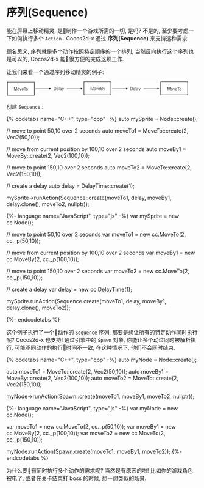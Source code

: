# 序列(Sequence)

能在屏幕上移动精灵, 是制作一个游戏所需的一切, 是吗? 不是的, 至少要考虑一下如何执行多个 `Action` . Cocos2d-x 通过 __序列(Sequence)__ 来支持这种需求.

顾名思义, 序列就是多个动作按照特定顺序的一个排列, 当然反向执行这个序列也是可以的, Cocos2d-x 能很方便的完成这项工作.

让我们来看一个通过序列移动精灵的例子:

![](../../en/basic_concepts/basic_concepts-img/2_sequence_scaled.png "")

创建 `Sequence` :

{% codetabs name="C++", type="cpp" -%}
auto mySprite = Node::create();

// move to point 50,10 over 2 seconds
auto moveTo1 = MoveTo::create(2, Vec2(50,10));

// move from current position by 100,10 over 2 seconds
auto moveBy1 = MoveBy::create(2, Vec2(100,10));

// move to point 150,10 over 2 seconds
auto moveTo2 = MoveTo::create(2, Vec2(150,10));

// create a delay
auto delay = DelayTime::create(1);

mySprite->runAction(Sequence::create(moveTo1, delay, moveBy1, delay.clone(),
moveTo2, nullptr));

{%- language name="JavaScript", type="js" -%}
var mySprite = new cc.Node();

// move to point 50,10 over 2 seconds
var moveTo1 = new cc.MoveTo(2, cc._p(50,10));

// move from current position by 100,10 over 2 seconds
var moveBy1 = new cc.MoveBy(2, cc._p(100,10));

// move to point 150,10 over 2 seconds
var moveTo2 = new cc.MoveTo(2, cc._p(150,10));

// create a delay
var delay = new cc.DelayTime(1);

mySprite.runAction(Sequence.create(moveTo1, delay, moveBy1, delay.clone(),
moveTo2));

{%- endcodetabs %}

这个例子执行了一个动作的 `Sequence` 序列, 那要是想让所有的特定动作同时执行呢? Cocos2d-x 也支持! 通过引擎中的 `Spawn` 对象, 你能让多个动过同时被解析执行. 可能不同动作的执行时间不一致, 在这种情况下, 他们不会同时结束.

{% codetabs name="C++", type="cpp" -%}
auto myNode = Node::create();

auto moveTo1 = MoveTo::create(2, Vec2(50,10));
auto moveBy1 = MoveBy::create(2, Vec2(100,10));
auto moveTo2 = MoveTo::create(2, Vec2(150,10));

myNode->runAction(Spawn::create(moveTo1, moveBy1, moveTo2, nullptr));

{%- language name="JavaScript", type="js" -%}
var myNode = new cc.Node();

var moveTo1 = new cc.MoveTo(2, cc._p(50,10));
var moveBy1 = new cc.MoveBy(2, cc._p(100,10));
var moveTo2 = new cc.MoveTo(2, cc._p(150,10));

myNode.runAction(Spawn.create(moveTo1, moveBy1, moveTo2));
{%- endcodetabs %}

为什么要有同时执行多个动作的需求呢? 当然是有原因的啦! 比如你的游戏角色被电了, 或者在关卡结束打 boss 的时候, 想一想类似的场景.